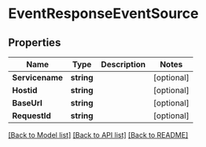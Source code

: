 # EventResponseEventSource

## Properties

Name | Type | Description | Notes
------------ | ------------- | ------------- | -------------
**Servicename** | **string** |  | [optional] 
**Hostid** | **string** |  | [optional] 
**BaseUrl** | **string** |  | [optional] 
**RequestId** | **string** |  | [optional] 

[[Back to Model list]](../README.md#documentation-for-models) [[Back to API list]](../README.md#documentation-for-api-endpoints) [[Back to README]](../README.md)


